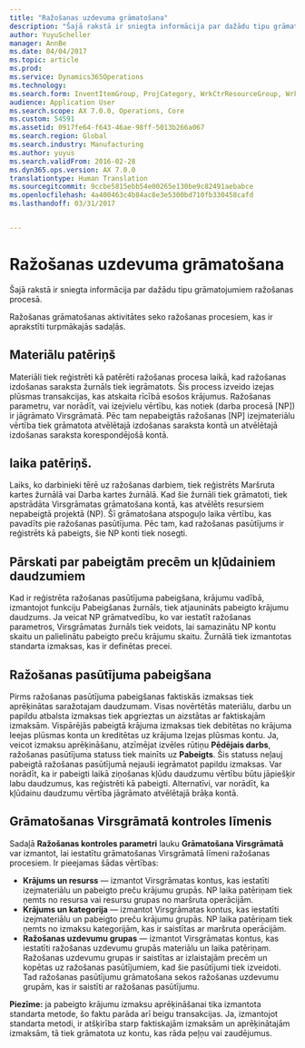 ```yaml
---
title: "Ražošanas uzdevuma grāmatošana"
description: "Šajā rakstā ir sniegta informācija par dažādu tipu grāmatojumiem ražošanas procesā."
author: YuyuScheller
manager: AnnBe
ms.date: 04/04/2017
ms.topic: article
ms.prod: 
ms.service: Dynamics365Operations
ms.technology: 
ms.search.form: InventItemGroup, ProjCategory, WrkCtrResourceGroup, WrkCtrTable
audience: Application User
ms.search.scope: AX 7.0.0, Operations, Core
ms.custom: 54591
ms.assetid: 0917fe64-f643-46ae-98ff-5013b266a067
ms.search.region: Global
ms.search.industry: Manufacturing
ms.author: yuyus
ms.search.validFrom: 2016-02-28
ms.dyn365.ops.version: AX 7.0.0
translationtype: Human Translation
ms.sourcegitcommit: 9ccbe5815ebb54e00265e130be9c82491aebabce
ms.openlocfilehash: 4a400463c4b84ac8e3e5300bd710fb330458cafd
ms.lasthandoff: 03/31/2017


---
```


# <a name="production-posting"></a>Ražošanas uzdevuma grāmatošana

Šajā rakstā ir sniegta informācija par dažādu tipu grāmatojumiem ražošanas procesā.

Ražošanas grāmatošanas aktivitātes seko ražošanas procesiem, kas ir aprakstīti turpmākajās sadaļās.

## <a name="material-consumption"></a>Materiālu patēriņš
Materiāli tiek reģistrēti kā patērēti ražošanas procesa laikā, kad ražošanas izdošanas saraksta žurnāls tiek iegrāmatots. Šis process izveido izejas plūsmas transakcijas, kas atskaita rīcībā esošos krājumus. Ražošanas parametru, var norādīt, vai izejvielu vērtību, kas notiek (darba procesā \[NP\]) ir jāgrāmato Virsgrāmatā. Pēc tam nepabeigtās ražošanas [NP] izejmateriālu vērtība tiek grāmatota atvēlētajā izdošanas saraksta kontā un atvēlētajā izdošanas saraksta korespondējošā kontā.

## <a name="time-consumption"></a>laika patēriņš.
Laiks, ko darbinieki tērē uz ražošanas darbiem, tiek reģistrēts Maršruta kartes žurnālā vai Darba kartes žurnālā. Kad šie žurnāli tiek grāmatoti, tiek apstrādāta Virsgrāmatas grāmatošana kontā, kas atvēlēts resursiem nepabeigtā projektā (NP). Šī grāmatošana atspoguļo laika vērtību, kas pavadīts pie ražošanas pasūtījuma. Pēc tam, kad ražošanas pasūtījums ir reģistrēts kā pabeigts, šie NP konti tiek nosegti.

## <a name="reporting-finished-goods-and-error-quantities"></a>Pārskati par pabeigtām precēm un kļūdainiem daudzumiem
Kad ir reģistrēta ražošanas pasūtījuma pabeigšana, krājumu vadībā, izmantojot funkciju Pabeigšanas žurnāls, tiek atjaunināts pabeigto krājumu daudzums. Ja veicat NP grāmatvedību, ko var iestatīt ražošanas parametros, Virsgrāmatas žurnāls tiek veidots, lai samazinātu NP kontu skaitu un palielinātu pabeigto preču krājumu skaitu. Žurnālā tiek izmantotas standarta izmaksas, kas ir definētas precei.

## <a name="ending-the-production-order"></a>Ražošanas pasūtījuma pabeigšana
Pirms ražošanas pasūtījuma pabeigšanas faktiskās izmaksas tiek aprēķinātas saražotajam daudzumam. Visas novērtētās materiālu, darbu un papildu atbalsta izmaksas tiek apgrieztas un aizstātas ar faktiskajām izmaksām. Vispārējās pabeigtā krājuma izmaksas tiek debitētas no krājuma Ieejas plūsmas konta un kreditētas uz krājuma Izejas plūsmas kontu. Ja, veicot izmaksu aprēķināšanu, atzīmējat izvēles rūtiņu **Pēdējais darbs**, ražošanas pasūtījuma statuss tiek mainīts uz **Pabeigts**. Šis statuss neļauj pabeigtā ražošanas pasūtījumā nejauši iegrāmatot papildu izmaksas. Var norādīt, ka ir pabeigti laikā ziņošanas kļūdu daudzumu vērtību būtu jāpiešķir labu daudzumus, kas reģistrēti kā pabeigti. Alternatīvi, var norādīt, ka kļūdainu daudzumu vērtība jāgrāmato atvēlētajā brāķa kontā.

## <a name="controlling-the-level-of-ledger-posting"></a>Grāmatošanas Virsgrāmatā kontroles līmenis
Sadaļā **Ražošanas kontroles parametri** lauku **Grāmatošana Virsgrāmatā** var izmantot, lai iestatītu grāmatošanas Virsgrāmatā līmeni ražošanas procesiem. Ir pieejamas šādas vērtības:

-   **Krājums un resurss** — izmantot Virsgrāmatas kontus, kas iestatīti izejmateriālu un pabeigto preču krājumu grupās. NP laika patēriņam tiek ņemts no resursa vai resursu grupas no maršruta operācijām.
-   **Krājums un kategorija** — izmantot Virsgrāmatas kontus, kas iestatīti izejmateriālu un pabeigto preču krājumu grupās. NP laika patēriņam tiek ņemts no izmaksu kategorijām, kas ir saistītas ar maršruta operācijām.
-   **Ražošanas uzdevumu grupas** — izmantot Virsgrāmatas kontus, kas iestatīti ražošanas uzdevumu grupās materiālu un laika patēriņam. Ražošanas uzdevumu grupas ir saistītas ar izlaistajām precēm un kopētas uz ražošanas pasūtījumiem, kad šie pasūtījumi tiek izveidoti. Tad ražošanas pasūtījumu grāmatošana sekos ražošanas uzdevumu grupām, kas ir saistīti ar ražošanas pasūtījumu.

**Piezīme:** ja pabeigto krājumu izmaksu aprēķināšanai tika izmantota standarta metode, šo faktu parāda arī beigu transakcijas. Ja, izmantojot standarta metodi, ir atšķirība starp faktiskajām izmaksām un aprēķinātajām izmaksām, tā tiek grāmatota uz kontu, kas rāda peļņu vai zaudējumus.


